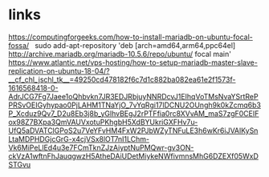 # links

https://computingforgeeks.com/how-to-install-mariadb-on-ubuntu-focal-fossa/ &nbsp;
sudo add-apt-repository 'deb [arch=amd64,arm64,ppc64el] http://archive.mariadb.org/mariadb-10.5.6/repo/ubuntu/ focal main'
https://www.atlantic.net/vps-hosting/how-to-setup-mariadb-master-slave-replication-on-ubuntu-18-04/?__cf_chl_jschl_tk__=49250cd478182f6c7d1c882ba082ea61e2f1573f-1616568418-0-AdrJCG7Fg7Jaee1oQhbvkn7JR3EDJRbjuyNNRDcvJ1EIhqVoTMsNvaYSrtRePPRSvOEIGyhypao0PjLAHM1TNaYjO_7vYqRgi17lDCNU2OUngh9k0kZcmq6b3P_Xcduz9Qv7_D2u8Eb3j8b_yGlhvBEgJ2rPTFfia0rc8XVvAM_maS7zgF0CEIFox98Z7BXpa3QmVAUVxotuPKhgbH5XdBYUkriGXFHv7u-UfQ5aDVATClGPoS2u7VeYFvHM4FxW2PJbWZyTNFuLE3h6wKr6iJVAlKySnLtaMDPHDGjcGrG-x4cjVSx8lOT7nI1LChm-Vk6MiPeLlEd4u3e7FCmTknZJzAiyptNuPMQwr-gv3ON-ckVzA1wftnFhJauqgwzH5AtheDAiUDetMiykeNWfivmnsMhG6DZEXf05WxDSTGvu

